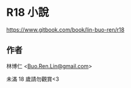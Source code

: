 # R18 小說
<https://www.gitbook.com/book/lin-buo-ren/r18>

## 作者
林博仁 &lt;<Buo.Ren.Lin@gmail.com>&gt;

未滿 18 歲請勿觀賞<3